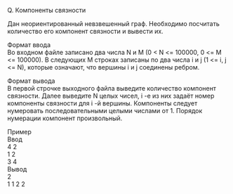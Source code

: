 Q. Компоненты связности


Дан неориентированный невзвешенный граф. Необходимо посчитать количество его компонент связности и вывести их.


Формат ввода\
Во входном файле записано два числа N и M (0 < N <= 100000, 0 <= M <= 100000). В следующих M строках записаны по два числа i и j (1 <= i, j <= N), которые означают, что вершины i и j соединены ребром.

Формат вывода\
В первой строчке выходного файла выведите количество компонент связности. Далее выведите
N
целых чисел,
i
-е из них задаёт номер компоненты связности для
i
-й вершины. Компоненты следует нумеровать последовательными целыми числами от 1. Порядок нумерации компонент произвольный.

Пример\
Ввод	\
4 2\
1 2\
3 4\
Вывод\
2\
1 1 2 2 
